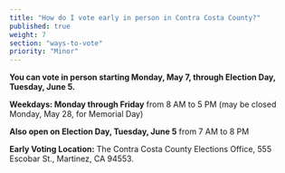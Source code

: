 ```yaml
---
title: "How do I vote early in person in Contra Costa County?"
published: true
weight: 7
section: "ways-to-vote"
priority: "Minor"
---
```


**You can vote in person starting Monday, May 7, through Election Day, Tuesday, June 5.**  

**Weekdays: Monday through Friday** from 8 AM to 5 PM (may be closed Monday, May 28, for Memorial Day)

**Also open on Election Day, Tuesday, June 5** from 7 AM to 8 PM  

**Early Voting Location:** The Contra Costa County Elections Office, 555 Escobar St., Martinez, CA 94553.    